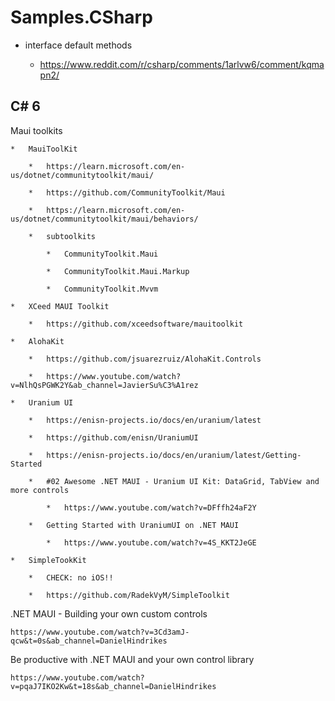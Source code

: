 # Samples.CSharp


*   interface default methods

    *   https://www.reddit.com/r/csharp/comments/1arlvw6/comment/kqmapn2/

## C# 6



Maui toolkits 

    *   MauiToolKit

        *   https://learn.microsoft.com/en-us/dotnet/communitytoolkit/maui/ 

        *   https://github.com/CommunityToolkit/Maui

        *   https://learn.microsoft.com/en-us/dotnet/communitytoolkit/maui/behaviors/

        *   subtoolkits

            *   CommunityToolkit.Maui
        
            *   CommunityToolkit.Maui.Markup

            *   CommunityToolkit.Mvvm

    *   XCeed MAUI Toolkit

        *   https://github.com/xceedsoftware/mauitoolkit

    *   AlohaKit
    
        *   https://github.com/jsuarezruiz/AlohaKit.Controls

        *   https://www.youtube.com/watch?v=NlhQsPGWK2Y&ab_channel=JavierSu%C3%A1rez

    *   Uranium UI

        *   https://enisn-projects.io/docs/en/uranium/latest

        *   https://github.com/enisn/UraniumUI

        *   https://enisn-projects.io/docs/en/uranium/latest/Getting-Started

        *   #02 Awesome .NET MAUI - Uranium UI Kit: DataGrid, TabView and more controls

            *   https://www.youtube.com/watch?v=DFffh24aF2Y

        *   Getting Started with UraniumUI on .NET MAUI

            *   https://www.youtube.com/watch?v=4S_KKT2JeGE

    *   SimpleTookKit

        *   CHECK: no iOS!!

        *   https://github.com/RadekVyM/SimpleToolkit
    
    




.NET MAUI - Building your own custom controls

    https://www.youtube.com/watch?v=3Cd3amJ-qcw&t=0s&ab_channel=DanielHindrikes
    
Be productive with .NET MAUI and your own control library

    https://www.youtube.com/watch?v=pqaJ7IKO2Kw&t=18s&ab_channel=DanielHindrikes

